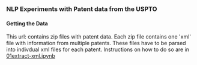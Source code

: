 ### NLP Experiments with Patent data from the USPTO ###

#### Getting the Data ####

This url:
[](http://patents.reedtech.com/pgrbft.php)
contains zip files with patent data. Each zip file contains one 'xml' file with information from multiple patents. These files have to be parsed into indivdual xml files for each patent. Instructions on how to do so are in
[01extract-xml.ipynb](https://github.com/philiplessner/Patent-NLP/blob/master/ipynb/01extract-xml.ipynb)

